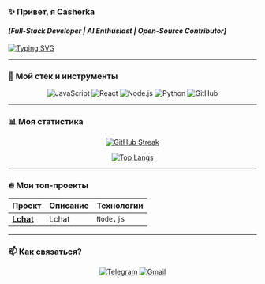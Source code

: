 ### ✨ **Привет, я Casherka**  
#### *[Full-Stack Developer | AI Enthusiast | Open-Source Contributor]*  

[![Typing SVG](https://readme-typing-svg.demolab.com?font=Fira+Code&weight=600&size=22&pause=1000&color=8A2BE2&width=500&lines=Люблю+код%2C+кофе+и+сложные+задачи;Разрабатываю+крутые+проекты;Делиться+знаниями+—+моя+страсть)](https://git.io/typing-svg)  

---

### 🚀 **Мой стек и инструменты**  

<div align="center">  
<img src="https://img.shields.io/badge/JavaScript-F7DF1E?style=for-the-badge&logo=javascript&logoColor=black" alt="JavaScript" title="JavaScript" />  
<img src="https://img.shields.io/badge/React-61DAFB?style=for-the-badge&logo=react&logoColor=black" alt="React" title="React" />  
<img src="https://img.shields.io/badge/Node.js-339933?style=for-the-badge&logo=node.js&logoColor=white" alt="Node.js" title="Node.js" />  
<img src="https://img.shields.io/badge/Python-3776AB?style=for-the-badge&logo=python&logoColor=white" alt="Python" title="Python" />
<img src="https://img.shields.io/badge/GitHub-181717?style=for-the-badge&logo=github&logoColor=white" alt="GitHub" title="GitHub" />  
</div>  

---

### 📊 **Моя статистика**  

<div align="center">  

[![GitHub Streak](https://streak-stats.demolab.com?user=casherka&theme=radical&hide_border=true&border_radius=10&mode=weekly)](https://git.io/streak-stats)  


[![Top Langs](https://github-readme-stats.vercel.app/api/top-langs/?username=casherka&layout=compact&theme=radical&hide_border=true)](https://github.com/casherka)  

</div>  

---

### 🔥 **Мои топ-проекты**  

<div align="center">  

| Проект | Описание | Технологии |  
|--------|----------|------------|  
| **[Lchat](ссылка)** | Lchat | `Node.js` |

</div>  

---

### 📫 **Как связаться?**  

<div align="center">  

[![Telegram](https://img.shields.io/badge/Telegram-2CA5E0?style=for-the-badge&logo=telegram&logoColor=white)](https://t.me/Chmony_Cat)
[![Gmail](https://img.shields.io/badge/Gmail-D14836?style=for-the-badge&logo=gmail&logoColor=white)](mailto:kaserka.caserca@gmail.com)  
</div>  
